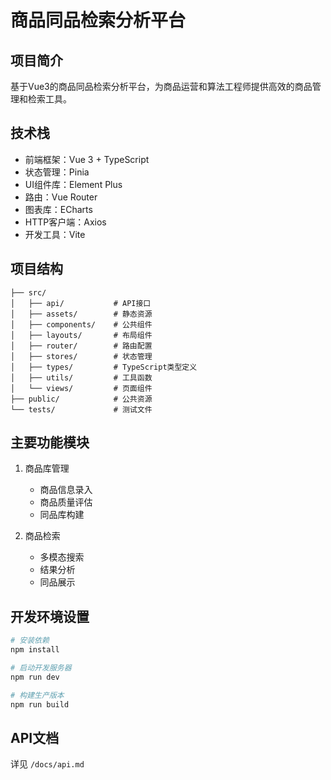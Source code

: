 # 商品同品检索分析平台

## 项目简介
基于Vue3的商品同品检索分析平台，为商品运营和算法工程师提供高效的商品管理和检索工具。

## 技术栈
- 前端框架：Vue 3 + TypeScript
- 状态管理：Pinia
- UI组件库：Element Plus
- 路由：Vue Router
- 图表库：ECharts
- HTTP客户端：Axios
- 开发工具：Vite

## 项目结构
```
├── src/
│   ├── api/           # API接口
│   ├── assets/        # 静态资源
│   ├── components/    # 公共组件
│   ├── layouts/       # 布局组件
│   ├── router/        # 路由配置
│   ├── stores/        # 状态管理
│   ├── types/         # TypeScript类型定义
│   ├── utils/         # 工具函数
│   └── views/         # 页面组件
├── public/            # 公共资源
└── tests/             # 测试文件
```

## 主要功能模块
1. 商品库管理
   - 商品信息录入
   - 商品质量评估
   - 同品库构建

2. 商品检索
   - 多模态搜索
   - 结果分析
   - 同品展示

## 开发环境设置
```bash
# 安装依赖
npm install

# 启动开发服务器
npm run dev

# 构建生产版本
npm run build
```

## API文档
详见 `/docs/api.md`
